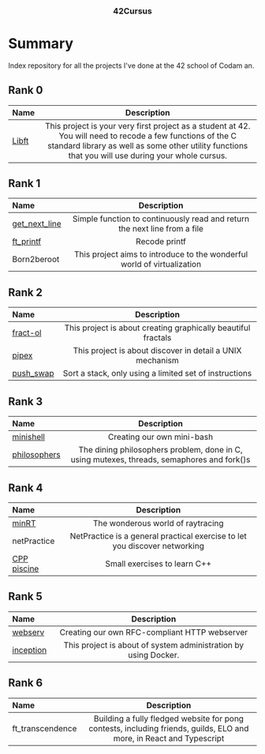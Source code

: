 <h3 align="center">42Cursus</h3>

# Summary

Index repository for all the projects I've done at the 42 school of Codam an.

## Rank 0

Name | Description
:-- | :--:|
[Libft](https://github.com/Abdi-29/libft) | This project is your very first project as a student at 42. You will need to recode a few functions of the C standard library as well as some other utility functions that you will use during your whole cursus.

## Rank 1

Name | Description
:-- | :--:|
[get_next_line](https://github.com/Abdi-29/get_next_line/tree/master) | Simple function to continuously read and return the next line from a file 
[ft_printf](https://github.com/Abdi-29/printf) | Recode printf
Born2beroot | This project aims to introduce to the wonderful world of virtualization

## Rank 2

Name | Description
:-- | :--:|
[fract-ol](https://github.com/Abdi-29/Fractol) | This project is about creating graphically beautiful fractals
[pipex](https://github.com/Abdi-29/pipex) | This project is about discover in detail a UNIX mechanism 
[push_swap](https://github.com/Abdi-29/push_swap) | Sort a stack, only using a limited set of instructions

## Rank 3
Name | Description
:-- | :--:|
[minishell](https://github.com/darthumbris/minishell) | Creating our own mini-bash
[philosophers](https://github.com/Abdi-29/philo) | The dining philosophers problem, done in C, using mutexes, threads, semaphores and fork()s

## Rank 4
Name | Description
:-- | :--:|
[minRT](https://github.com/Abdi-29/miniRt) | The wonderous world of raytracing
netPractice | NetPractice is a general practical exercise to let you discover networking
[CPP piscine](https://github.com/Abdi-29/cpp_piscine) | Small exercises to learn C++

## Rank 5
Name | Description
:-- | :--:|
[webserv](https://github.com/darthumbris/ft_webserv) | Creating our own RFC-compliant HTTP webserver
[inception](https://github.com/Abdi-29/inception) | This project is about of system administration by using Docker.
## Rank 6
Name | Description
:-- | :--:|
ft_transcendence | Building a fully fledged website for pong contests, including friends, guilds, ELO and more, in React and Typescript